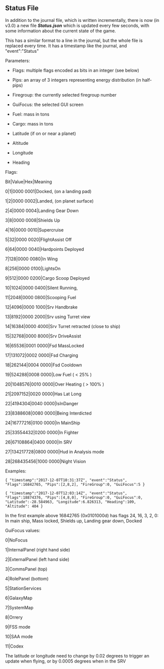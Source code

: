 ## Status File

In addition to the journal file, which is written incrementally, there is now (in v3.0) a new file ***Status.json*** which is updated every few seconds, with some information about the current state of the game.

This has a similar format to a line in the journal, but the whole file is replaced every time. It has a timestamp like the journal, and "event":"Status"

Parameters:

- Flags: multiple flags encoded as bits in an integer (see below)

- Pips: an array of 3 integers representing energy distribution (in half-pips)

- Firegroup: the currently selected firegroup number

- GuiFocus: the selected GUI screen

- Fuel: mass in tons

- Cargo: mass in tons

- Latitude (if on or near a planet)

- Altitude

- Longitude

- Heading



Flags:

Bit|Value|Hex|Meaning

0|1|0000 0001|Docked, (on a landing pad)

1|2|0000 0002|Landed, (on planet surface)

2|4|0000 0004|Landing Gear Down

3|8|0000 0008|Shields Up

4|16|0000 0010|Supercruise

5|32|0000 0020|FlightAssist Off

6|64|0000 0040|Hardpoints Deployed

7|128|0000 0080|In Wing

8|256|0000 0100|LightsOn

9|512|0000 0200|Cargo Scoop Deployed

10|1024|0000 0400|Silent Running,

11|2048|0000 0800|Scooping Fuel

12|4096|0000 1000|Srv Handbrake

13|8192|0000 2000|Srv using Turret view

14|16384|0000 4000|Srv Turret retracted (close to ship)

15|32768|0000 8000|Srv DriveAssist

16|65536|0001 0000|Fsd MassLocked

17|131072|0002 0000|Fsd Charging

18|262144|0004 0000|Fsd Cooldown

19|524288|0008 0000|Low Fuel ( &lt; 25% )

20|1048576|0010 0000|Over Heating ( &gt; 100% )

21|2097152|0020 0000|Has Lat Long

22|4194304|0040 0000|IsInDanger

23|8388608|0080 0000|Being Interdicted

24|16777216|0100 0000|In MainShip

25|33554432|0200 0000|In Fighter

26|67108864|0400 0000|In SRV

27|134217728|0800 0000|Hud in Analysis mode

28|268435456|1000 0000|Night Vision



Examples:

```
{ "timestamp":"2017-12-07T10:31:37Z", "event":"Status", "Flags":16842765, "Pips":[2,8,2], "FireGroup":0, "GuiFocus":5 }
```

```
{ "timestamp":"2017-12-07T12:03:14Z", "event":"Status", "Flags":18874376, "Pips":[4,8,0], "FireGroup":0, "GuiFocus":0, "Latitude":-28.584963, "Longitude":6.826313, "Heading":109, "Altitude": 404 }
```



In the first example above 16842765 (0x0101000d) has flags 24, 16, 3, 2, 0: In main ship, Mass locked, Shields up, Landing gear down, Docked



GuiFocus values:

0|NoFocus

1|InternalPanel (right hand side)

2|ExternalPanel (left hand side)

3|CommsPanel (top)

4|RolePanel (bottom)

5|StationServices

6|GalaxyMap

7|SystemMap

8|Orrery

9|FSS mode

10|SAA mode

11|Codex



The latitude or longitude need to change by 0.02 degrees to trigger an update when flying, or by 0.0005 degrees when in the SRV

